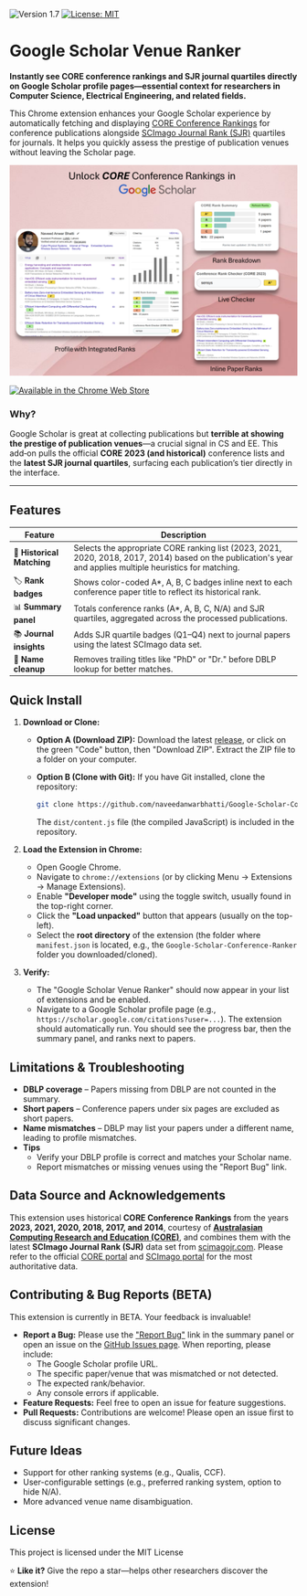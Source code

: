 ![Version 1.7](https://img.shields.io/badge/version-1.7-blue.svg)
[![License: MIT](https://img.shields.io/badge/License-MIT-yellow.svg)](https://opensource.org/licenses/MIT)

# Google Scholar Venue Ranker



**Instantly see CORE conference rankings and SJR journal quartiles directly on Google Scholar profile pages—essential context for researchers in Computer Science, Electrical Engineering, and related fields.**

This Chrome extension enhances your Google Scholar experience by automatically fetching and displaying [CORE Conference Rankings](http://portal.core.edu.au/conf-ranks/) for conference publications alongside [SCImago Journal Rank (SJR)](https://www.scimagojr.com/) quartiles for journals. It helps you quickly assess the prestige of publication venues without leaving the Scholar page.

![Screenshot of Extension in Action](Images/Screenshot.png)

<p align="left">
  <a href="https://chromewebstore.google.com/detail/egohghgpljdhkmcmllhncfndmkeilpfb?utm_source=item-share-cb">
    <img src="https://developer.chrome.com/static/docs/webstore/branding/image/UV4C4ybeBTsZt43U4xis.png" alt="Available in the Chrome Web Store">
  </a>
</p>



### Why?

Google Scholar is great at collecting publications but **terrible at showing the prestige of publication venues**—a crucial signal in CS and EE. This add‑on pulls the official **CORE 2023 (and historical)** conference lists and the **latest SJR journal quartiles**, surfacing each publication’s tier directly in the interface.

---

## Features

| Feature                   | Description |
| ------------------------- | ----------- |
| 🎯 **Historical Matching** | Selects the appropriate CORE ranking list (2023, 2021, 2020, 2018, 2017, 2014) based on the publication's year and applies multiple heuristics for matching. |
| 🏷 **Rank badges**        | Shows color-coded A\*, A, B, C badges inline next to each conference paper title to reflect its historical rank. |
| 📊 **Summary panel**      | Totals conference ranks (A\*, A, B, C, N/A) and SJR quartiles, aggregated across the processed publications. |
| 📚 **Journal insights**   | Adds SJR quartile badges (Q1–Q4) next to journal papers using the latest SCImago data set. |
| 🧹 **Name cleanup**       | Removes trailing titles like "PhD" or "Dr." before DBLP lookup for better matches. |


## Quick Install

1.  **Download or Clone:**
    *   **Option A (Download ZIP):** Download the latest [release](https://github.com/naveedanwarbhatti/Google-Scholar-Conference-Ranker/releases/download/v1.6.3/Google-Scholar-Conference-Ranker-v1.6.3.zip), or click on the green "Code" button, then "Download ZIP". Extract the ZIP file to a folder on your computer.
	
    *   **Option B (Clone with Git):** If you have Git installed, clone the repository:
        ```bash
        git clone https://github.com/naveedanwarbhatti/Google-Scholar-Conference-Ranker.git
        ```
        The `dist/content.js` file (the compiled JavaScript) is included in the repository.

2.  **Load the Extension in Chrome:**
    *   Open Google Chrome.
    *   Navigate to `chrome://extensions` (or by clicking Menu -> Extensions -> Manage Extensions).
    *   Enable **"Developer mode"** using the toggle switch, usually found in the top-right corner.
    *   Click the **"Load unpacked"** button that appears (usually on the top-left).
    *   Select the **root directory** of the extension (the folder where `manifest.json` is located, e.g., the `Google-Scholar-Conference-Ranker` folder you downloaded/cloned).

3.  **Verify:**
    *   The "Google Scholar Venue Ranker" should now appear in your list of extensions and be enabled.
    *   Navigate to a Google Scholar profile page (e.g., `https://scholar.google.com/citations?user=...`). The extension should automatically run. You should see the progress bar, then the summary panel, and ranks next to papers.




## Limitations & Troubleshooting

* **DBLP coverage** – Papers missing from DBLP are not counted in the summary.
* **Short papers** – Conference papers under six pages are excluded as short papers.
* **Name mismatches** – DBLP may list your papers under a different name, leading to profile mismatches.
* **Tips**
  * Verify your DBLP profile is correct and matches your Scholar name.
  * Report mismatches or missing venues using the "Report Bug" link.

## Data Source and Acknowledgements

This extension uses historical **CORE Conference Rankings** from the years **2023, 2021, 2020, 2018, 2017, and 2014**, courtesy of [**Australasian Computing Research and Education (CORE)**](https://www.linkedin.com/company/australasian-computing-research-and-education-core/), and combines them with the latest **SCImago Journal Rank (SJR)** data set from [scimagojr.com](https://www.scimagojr.com/). Please refer to the official [CORE portal](http://portal.core.edu.au/conf-ranks/) and [SCImago portal](https://www.scimagojr.com/journalrank.php) for the most authoritative data.

## Contributing & Bug Reports (BETA)

This extension is currently in BETA. Your feedback is invaluable!

*   **Report a Bug:** Please use the ["Report Bug"](https://forms.office.com/r/PbSzWaQmpJ) link in the summary panel or open an issue on the [GitHub Issues page](https://github.com/naveedanwarbhatti/Google-Scholar-Conference-Ranker//issues). When reporting, please include:
    *   The Google Scholar profile URL.
    *   The specific paper/venue that was mismatched or not detected.
    *   The expected rank/behavior.
    *   Any console errors if applicable.
*   **Feature Requests:** Feel free to open an issue for feature suggestions.
*   **Pull Requests:** Contributions are welcome! Please open an issue first to discuss significant changes.

## Future Ideas
*   Support for other ranking systems (e.g., Qualis, CCF).
*   User-configurable settings (e.g., preferred ranking system, option to hide N/A).
*   More advanced venue name disambiguation.

## License

This project is licensed under the MIT License


⭐ **Like it?** Give the repo a star—helps other researchers discover the extension!
